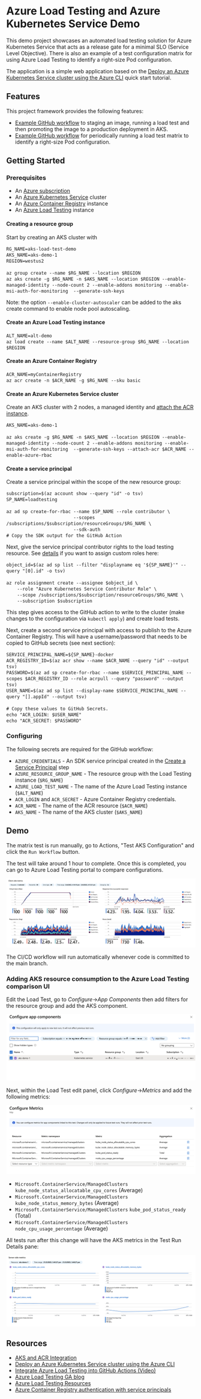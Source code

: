 # Azure Load Testing and Azure Kubernetes Service Demo

This demo project showcases an automated load testing solution for Azure Kubernetes Service that acts as a release gate for a minimal SLO (Service Level Objective). There is also an example of a test configuration matrix for using Azure Load Testing to identify a right-size Pod configuration.

The application is a simple web application based on the [Deploy an Azure Kubernetes Service cluster using the Azure CLI](https://learn.microsoft.com/en-us/azure/aks/learn/quick-kubernetes-deploy-cli) quick start tutorial.

## Features

This project framework provides the following features:

* [Example GitHub workflow](.github/workflows/cicd.yml) to staging an image, running a load test and then promoting the image to a production deployment in AKS.
* [Example GitHub workflow](.github/workflows/matrix_test.yml) for periodically running a load test matrix to identify a right-size Pod configuration.

## Getting Started

### Prerequisites

* An [Azure subscription](https://azure.microsoft.com/free/)
* An [Azure Kubernetes Service](https://learn.microsoft.com/en-us/azure/aks/) cluster
* An [Azure Container Registry](https://learn.microsoft.com/en-us/azure/container-registry/) instance
* An [Azure Load Testing](https://learn.microsoft.com/en-us/azure/load-testing/) instance

#### Creating a resource group

Start by creating an AKS cluster with

```console
RG_NAME=aks-load-test-demo
AKS_NAME=aks-demo-1
REGION=westus2

az group create --name $RG_NAME --location $REGION
az aks create -g $RG_NAME -n $AKS_NAME --location $REGION --enable-managed-identity --node-count 2 --enable-addons monitoring --enable-msi-auth-for-monitoring  --generate-ssh-keys
```

Note: the option `--enable-cluster-autoscaler` can be added to the aks create command to enable node pool autoscaling.

#### Create an Azure Load Testing instance

```console
ALT_NAME=alt-demo
az load create --name $ALT_NAME --resource-group $RG_NAME --location $REGION
```

#### Create an Azure Container Registry

```console
ACR_NAME=myContainerRegistry
az acr create -n $ACR_NAME -g $RG_NAME --sku basic
```

#### Create an Azure Kubernetes Service cluster

Create an AKS cluster with 2 nodes, a managed identity and [attach the ACR instance](https://learn.microsoft.com/en-us/azure/aks/cluster-container-registry-integration?tabs=azure-cli).

```console
AKS_NAME=aks-demo-1

az aks create -g $RG_NAME -n $AKS_NAME --location $REGION --enable-managed-identity --node-count 2 --enable-addons monitoring --enable-msi-auth-for-monitoring  --generate-ssh-keys --attach-acr $ACR_NAME --enable-azure-rbac
```

#### Create a service principal

Create a service principal within the scope of the new resource group:

```console
subscription=$(az account show --query "id" -o tsv)
SP_NAME=loadtesting

az ad sp create-for-rbac --name $SP_NAME --role contributor \
                         --scopes /subscriptions/$subscription/resourceGroups/$RG_NAME \
                         --sdk-auth
# Copy the SDK output for the GitHub Action
```

Next, give the service principal contributor rights to the load testing resource. See [details](https://learn.microsoft.com/en-us/azure/role-based-access-control/built-in-roles#azure-kubernetes-service-contributor-role) if you want to assign custom roles here:

```console
object_id=$(az ad sp list --filter "displayname eq '${SP_NAME}'" --query "[0].id" -o tsv)

az role assignment create --assignee $object_id \
    --role "Azure Kubernetes Service Contributor Role" \
    --scope /subscriptions/$subscription/resourceGroups/$RG_NAME \
    --subscription $subscription
```

This step gives access to the GitHub action to write to the cluster (make changes to the configuration via `kubectl apply`) and create load tests.

Next, create a second service principal with access to publish to the Azure Container Registry. This will have a username/password that needs to be copied to GitHub secrets (see next section):

```console
SERVICE_PRINCIPAL_NAME=${SP_NAME}-docker
ACR_REGISTRY_ID=$(az acr show --name $ACR_NAME --query "id" --output tsv)
PASSWORD=$(az ad sp create-for-rbac --name $SERVICE_PRINCIPAL_NAME --scopes $ACR_REGISTRY_ID --role acrpull --query "password" --output tsv)
USER_NAME=$(az ad sp list --display-name $SERVICE_PRINCIPAL_NAME --query "[].appId" --output tsv)

# Copy these values to GitHub Secrets.
echo "ACR_LOGIN: $USER_NAME"
echo "ACR_SECRET: $PASSWORD"
```

### Configuring

The following secrets are required for the GitHub workflow:

* `AZURE_CREDENTIALS` - An SDK service principal created in the [Create a Service Principal](#create-a-service-principal) step
* `AZURE_RESOURCE_GROUP_NAME` - The resource group with the Load Testing instance (`$RG_NAME`)
* `AZURE_LOAD_TEST_NAME` - The name of the Azure Load Testing instance (`$ALT_NAME`)
* `ACR_LOGIN` and `ACR_SECRET` - Azure Container Registry credentials.
* `ACR_NAME` - The name of the ACR resource (`$ACR_NAME`)
* `AKS_NAME` - The name of the AKS cluster (`$AKS_NAME`)

## Demo

The matrix test is run manually, go to Actions, "Test AKS Configuration" and click the `Run Workflow` button.

The test will take around 1 hour to complete. Once this is completed, you can go to Azure Load Testing portal to compare configurations.

![Comparison screenshot](.screenshots/comparison.png)

The CI/CD workflow will run automatically whenever code is committed to the main branch.

### Adding AKS resource consumption to the Azure Load Testing comparison UI

Edit the Load Test, go to _Configure_->_App Components_ then add filters for the resource group and add the AKS component.

![Adding an app component](.screenshots/add_app_component.png)

Next, within the Load Test edit panel, click _Configure_->_Metrics_ and add the following metrics:

![Configuring metrics](.screenshots/configure_metrics.png)

* `Microsoft.ContainerService/ManagedClusters` `kube_node_status_allocatable_cpu_cores` (Average)
* `Microsoft.ContainerService/ManagedClusters` `kube_node_status_memory_bytes` (Average)
* `Microsoft.ContainerService/ManagedClusters` `kube_pod_status_ready` (Total)
* `Microsoft.ContainerService/ManagedClusters` `node_cpu_usage_percentage` (Average)

All tests run after this change will have the AKS metrics in the Test Run Details pane:

![AKS test metrics in test run details](.screenshots/aks_metrics_test_details.png)

## Resources

* [AKS and ACR Integration](https://learn.microsoft.com/en-us/azure/aks/cluster-container-registry-integration?tabs=azure-cli)
* [Deploy an Azure Kubernetes Service cluster using the Azure CLI](https://learn.microsoft.com/en-us/azure/aks/learn/quick-kubernetes-deploy-cli)
* [Integrate Azure Load Testing into GitHub Actions (Video)](https://learn.microsoft.com/en-us/shows/devops-lab/integrate-azure-load-testing-into-github-actions)
* [Azure Load Testing GA blog](https://aka.ms/MALT-GA)
* [Azure Load Testing Resources](https://learn.microsoft.com/en-au/users/annaso/collections/rqznsygr4qgnyw?wt.mc_id=azloadtesting_learncollection202301_content_azuremktg)
* [Azure Container Registry authentication with service principals](https://learn.microsoft.com/en-AU/azure/container-registry/container-registry-auth-service-principal)
